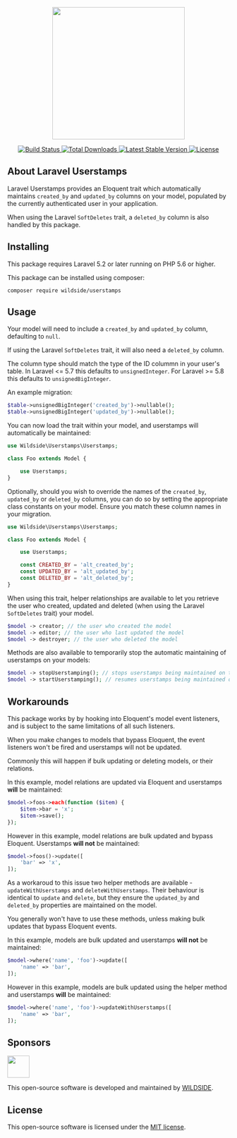 <p align="center">
    <img src="https://s3-eu-west-1.amazonaws.com/ws.hosted/userstamps-logo.svg" width="300">
</p>

<p align="center">
    <a href="https://travis-ci.com/WildSideUK/Laravel-Userstamps">
        <img src="https://travis-ci.com/WildSideUK/Laravel-Userstamps.svg" alt="Build Status">
    </a>
    <a href="https://packagist.org/packages/wildside/userstamps">
        <img src="https://poser.pugx.org/wildside/userstamps/d/total.svg" alt="Total Downloads">
    </a>
    <a href="https://packagist.org/packages/wildside/userstamps">
        <img src="https://poser.pugx.org/wildside/userstamps/v/stable.svg" alt="Latest Stable Version">
    </a>
    <a href="https://packagist.org/packages/wildside/userstamps">
        <img src="https://poser.pugx.org/wildside/userstamps/license.svg" alt="License">
    </a>
</p>

## About Laravel Userstamps

Laravel Userstamps provides an Eloquent trait which automatically maintains `created_by` and `updated_by` columns on your model, populated by the currently authenticated user in your application.

When using the Laravel `SoftDeletes` trait, a `deleted_by` column is also handled by this package.

## Installing

This package requires Laravel 5.2 or later running on PHP 5.6 or higher.

This package can be installed using composer:

````
composer require wildside/userstamps
````

## Usage

Your model will need to include a `created_by` and `updated_by` column, defaulting to `null`.

If using the Laravel `SoftDeletes` trait, it will also need a `deleted_by` column.

The column type should match the type of the ID colummn in your user's table. In Laravel <= 5.7 this defaults to `unsignedInteger`. For Laravel >= 5.8 this defaults to `unsignedBigInteger`.

An example migration:

```php
$table->unsignedBigInteger('created_by')->nullable();
$table->unsignedBigInteger('updated_by')->nullable();
```

You can now load the trait within your model, and userstamps will automatically be maintained:

```php
use Wildside\Userstamps\Userstamps;

class Foo extends Model {

    use Userstamps;
}
```

Optionally, should you wish to override the names of the `created_by`, `updated_by` or `deleted_by` columns, you can do so by setting the appropriate class constants on your model. Ensure you match these column names in your migration.

```php
use Wildside\Userstamps\Userstamps;

class Foo extends Model {

    use Userstamps;

    const CREATED_BY = 'alt_created_by';
    const UPDATED_BY = 'alt_updated_by';
    const DELETED_BY = 'alt_deleted_by';
}
```

When using this trait, helper relationships are available to let you retrieve the user who created, updated and deleted (when using the Laravel `SoftDeletes` trait) your model.

```php
$model -> creator; // the user who created the model
$model -> editor; // the user who last updated the model
$model -> destroyer; // the user who deleted the model
```

Methods are also available to temporarily stop the automatic maintaining of userstamps on your models:

```php
$model -> stopUserstamping(); // stops userstamps being maintained on the model
$model -> startUserstamping(); // resumes userstamps being maintained on the model
```

## Workarounds

This package works by by hooking into Eloquent's model event listeners, and is subject to the same limitations of all such listeners.

When you make changes to models that bypass Eloquent, the event listeners won't be fired and userstamps will not be updated.

Commonly this will happen if bulk updating or deleting models, or their relations.

In this example, model relations are updated via Eloquent and userstamps **will** be maintained:

```php
$model->foos->each(function ($item) {
    $item->bar = 'x';
    $item->save();
});
```

However in this example, model relations are bulk updated and bypass Eloquent. Userstamps **will not** be maintained:

```php
$model->foos()->update([
    'bar' => 'x',
]);
```

As a workaroud to this issue two helper methods are available - `updateWithUserstamps` and `deleteWithUserstamps`. Their behaviour is identical to `update` and `delete`, but they ensure the `updated_by` and `deleted_by` properties are maintained on the model.

 You generally won't have to use these methods, unless making bulk updates that bypass Eloquent events.

 In this example, models are bulk updated and userstamps **will not** be maintained:

```php
$model->where('name', 'foo')->update([
    'name' => 'bar',
]);
```

However in this example, models are bulk updated using the helper method and userstamps **will** be maintained:

```php
$model->where('name', 'foo')->updateWithUserstamps([
    'name' => 'bar',
]);
```

## Sponsors

<a href="https://wildside.uk">
    <img src="https://wildside.uk/images/wildside-logo.svg" height="50">
</a>

This open-source software is developed and maintained by <a href="https://wildside.uk">WILDSIDE</a>.

## License

This open-source software is licensed under the [MIT license](https://opensource.org/licenses/MIT).

